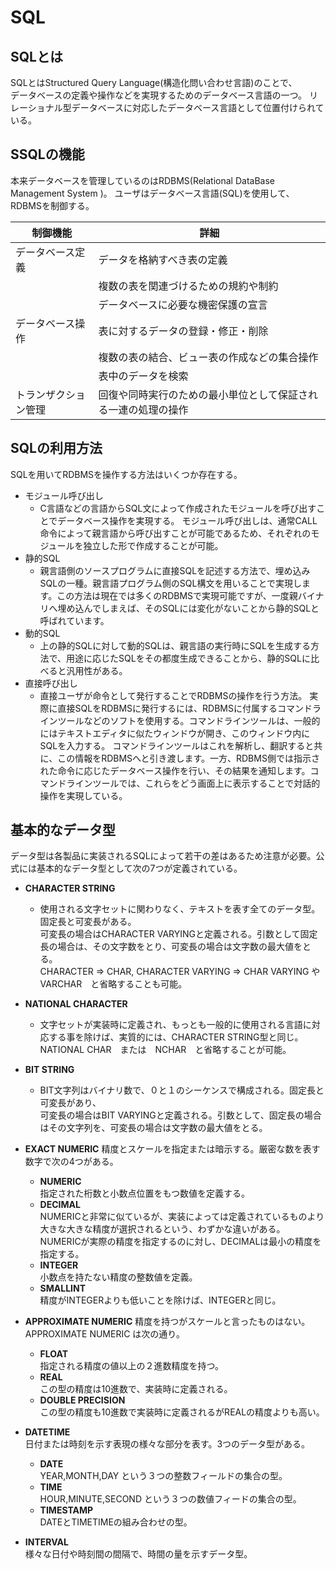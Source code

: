 # SQL

## SQLとは  
  SQLとはStructured Query Language(構造化問い合わせ言語)のことで、  
  データベースの定義や操作などを実現するためのデータベース言語の一つ。
  リレーショナル型データベースに対応したデータベース言語として位置付けられている。  

## SSQLの機能
  本来データベースを管理しているのはRDBMS(Relational DataBase Management System )。
  ユーザはデータベース言語(SQL)を使用して、RDBMSを制御する。

  |制御機能|詳細|
  |-------|---|
  |データベース定義|データを格納すべき表の定義|
  ||複数の表を関連づけるための規約や制約|
  ||データベースに必要な機密保護の宣言|
  |データベース操作|表に対するデータの登録・修正・削除|
  ||複数の表の結合、ビュー表の作成などの集合操作|
  ||表中のデータを検索|
  |トランザクション管理|回復や同時実行のための最小単位として保証される一連の処理の操作|

## SQLの利用方法
  SQLを用いてRDBMSを操作する方法はいくつか存在する。
  * モジュール呼び出し
    * C言語などの言語からSQL文によって作成されたモジュールを呼び出すことでデータベース操作を実現する。
      モジュール呼び出しは、通常CALL命令によって親言語から呼び出すことが可能であるため、それぞれのモジュールを独立した形で作成することが可能。
  * 静的SQL
    * 親言語側のソースプログラムに直接SQLを記述する方法で、埋め込みSQLの一種。親言語プログラム側のSQL構文を用いることで実現します。この方法は現在では多くのRDBMSで実現可能ですが、一度親バイナリへ埋め込んでしまえば、そのSQLには変化がないことから静的SQLと呼ばれています。
  * 動的SQL
    * 上の静的SQLに対して動的SQLは、親言語の実行時にSQLを生成する方法で、用途に応じたSQLをその都度生成できることから、静的SQLに比べると汎用性がある。
  * 直接呼び出し
    * 直接ユーザが命令として発行することでRDBMSの操作を行う方法。
      実際に直接SQLをRDBMSに発行するには、RDBMSに付属するコマンドラインツールなどのソフトを使用する。コマンドラインツールは、一般的にはテキストエディタに似たウィンドウが開き、このウィンドウ内にSQLを入力する。
      コマンドラインツールはこれを解析し、翻訳すると共に、この情報をRDBMSへと引き渡します。一方、RDBMS側では指示された命令に応じたデータベース操作を行い、その結果を通知します。コマンドラインツールでは、これらをどう画面上に表示することで対話的操作を実現している。

## 基本的なデータ型
  データ型は各製品に実装されるSQLによって若干の差はあるため注意が必要。公式には基本的なデータ型として次の7つが定義されている。
  * **CHARACTER STRING**
    * 使用される文字セットに関わりなく、テキストを表す全てのデータ型。固定長と可変長がある。  
      可変長の場合はCHARACTER VARYINGと定義される。引数として固定長の場合は、その文字数をとり、可変長の場合は文字数の最大値をとる。  
      CHARACTER => CHAR, CHARACTER VARYING => CHAR VARYING や VARCHAR　と省略することも可能。
  
  * **NATIONAL CHARACTER**
    * 文字セットが実装時に定義され、もっとも一般的に使用される言語に対応する事を除けば、実質的には、CHARACTER STRING型と同じ。  
      NATIONAL CHAR　または　NCHAR　と省略することが可能。

  * **BIT STRING**
    * BIT文字列はバイナリ数で、０と１のシーケンスで構成される。固定長と可変長があり、  
      可変長の場合はBIT VARYINGと定義される。引数として、固定長の場合はその文字列を、可変長の場合は文字数の最大値をとる。

  * **EXACT NUMERIC**
    精度とスケールを指定または暗示する。厳密な数を表す数字で次の4つがある。  
      * **NUMERIC**  
        指定された桁数と小数点位置をもつ数値を定義する。  
      * **DECIMAL**  
        NUMERICと非常に似ているが、実装によっては定義されているものより大きな大きな精度が選択されるという、わずかな違いがある。  
        NUMERICが実際の精度を指定するのに対し、DECIMALは最小の精度を指定する。  
      * **INTEGER**  
        小数点を持たない精度の整数値を定義。  
      * **SMALLINT**  
        精度がINTEGERよりも低いことを除けば、INTEGERと同じ。
  * **APPROXIMATE NUMERIC**
    精度を持つがスケールと言ったものはない。APPROXIMATE NUMERIC は次の通り。  
      * **FLOAT**  
        指定される精度の値以上の２進数精度を持つ。  
      * **REAL**  
        この型の精度は10進数で、実装時に定義される。  
      * **DOUBLE PRECISION**  
        この型の精度も10進数で実装時に定義されるがREALの精度よりも高い。
  * **DATETIME**  
    日付または時刻を示す表現の様々な部分を表す。3つのデータ型がある。  
      * **DATE**  
        YEAR,MONTH,DAY という３つの整数フィールドの集合の型。  
      * **TIME**  
        HOUR,MINUTE,SECOND という３つの数値フィードの集合の型。  
      * **TIMESTAMP**  
        DATEとTIMETIMEの組み合わせの型。
  * **INTERVAL**  
    様々な日付や時刻間の間隔で、時間の量を示すデータ型。